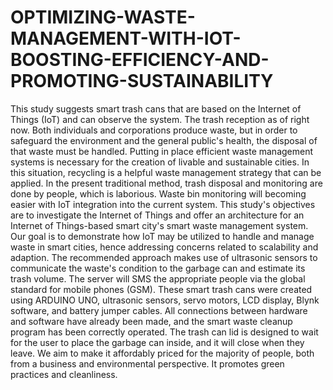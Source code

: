 # OPTIMIZING-WASTE-MANAGEMENT-WITH-IOT-BOOSTING-EFFICIENCY-AND-PROMOTING-SUSTAINABILITY
This study suggests smart trash cans that are based on the Internet of Things (IoT) and can observe the system. The trash reception as of right now. Both individuals and corporations produce waste, but in order to safeguard
the environment and the general public's health, the disposal of that waste must be handled. Putting in place
efficient waste management systems is necessary for the creation of livable and sustainable cities. In this
situation, recycling is a helpful waste management strategy that can be applied. In the present traditional
method, trash disposal and monitoring are done by people, which is laborious. Waste bin monitoring will
becoming easier with IoT integration into the current system. This study's objectives are to investigate the
Internet of Things and offer an architecture for an Internet of Things-based smart city's smart waste
management system. Our goal is to demonstrate how IoT may be utilized to handle and manage waste in smart
cities, hence addressing concerns related to scalability and adaption. The recommended approach makes use of
ultrasonic sensors to communicate the waste's condition to the garbage can and estimate its trash volume. The
server will SMS the appropriate people via the global standard for mobile phones (GSM). These smart trash
cans were created using ARDUINO UNO, ultrasonic sensors, servo motors, LCD display, Blynk software, and
battery jumper cables. All connections between hardware and software have already been made, and the smart
waste cleanup program has been correctly operated. The trash can lid is designed to wait for the user to place
the garbage can inside, and it will close when they leave. We aim to make it affordably priced for the majority of
people, both from a business and environmental perspective. It promotes green practices and cleanliness.
